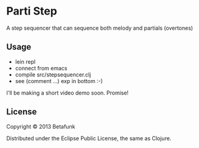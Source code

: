 # Parti Step

A step sequencer that can sequence both melody and partials (overtones)

## Usage

- lein repl
- connect from emacs
- compile src/stepsequencer.clj
- see (comment ...) exp in bottom :-)

I'll be making a short video demo soon. Promise!

## License

Copyright © 2013 Betafunk

Distributed under the Eclipse Public License, the same as Clojure.
